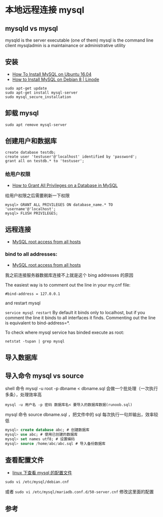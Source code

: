 # 本地远程连接 mysql

## mysqld vs mysql

mysqld is the server executable (one of them)
mysql is the command line client
mysqladmin is a maintainance or administrative utility

## 安装

- [How To Install MySQL on Ubuntu 16.04](https://www.digitalocean.com/community/tutorials/how-to-install-mysql-on-ubuntu-16-04)
- [How to Install MySQL on Debian 8 | Linode](https://www.linode.com/docs/databases/mysql/how-to-install-mysql-on-debian-8/)

```shell
sudo apt-get update
sudo apt-get install mysql-server
sudo mysql_secure_installation
```

## 卸载 mysql

```shell
sudo apt remove mysql-server
```

## 创建用户和数据库

```shell
create database testdb;
create user 'testuser'@'localhost' identified by 'password';
grant all on testdb.* to 'testuser';
```

### 给用户权限

- [How to Grant All Privileges on a Database in MySQL](https://chartio.com/resources/tutorials/how-to-grant-all-privileges-on-a-database-in-mysql/)

给用户权限之后需要刷新一下权限

```shell
mysql> GRANT ALL PRIVILEGES ON database_name.* TO 'username'@'localhost';
mysql> FLUSH PRIVILEGES;
```

## 远程连接

- [MySQL root access from all hosts](https://stackoverflow.com/questions/11223235/mysql-root-access-from-all-hosts)

### bind to all addresses:

- [MySQL root access from all hosts](https://stackoverflow.com/questions/11223235/mysql-root-access-from-all-hosts)

我之前连接服务器数据库连接不上就是这个 bing addresses 的原因

The easiest way is to comment out the line in your my.cnf file:

`#bind-address = 127.0.0.1`

and restart mysql

`service mysql restart`
By default it binds only to localhost, but if you comment the line it binds to all interfaces it finds. Commenting out the line is equivalent to bind-address=\*.

To check where mysql service has binded execute as root:

`netstat -tupan | grep mysql`

## 导入数据库

## 导入命令 mysql vs source

shell 命令 mysql -u root -p dbname < dbname.sql 会做一个批处理（一次执行多条），处理效率高

```shell
mysql -u 用户名 -p 密码 数据库名< 要导入的数据库数据(runoob.sql)
```

mysql 命令 source dbname.sql ，把文件中的 sql 每次执行一句并输出，效率较低

```sql
mysql> create database abc; # 创建数据库
mysql> use abc; # 使用已创建的数据库
mysql> set names utf8; # 设置编码
mysql> source /home/abc/abc.sql # 导入备份数据库
```

## 查看配置文件

- [linux 下查看 mysql 的配置文件](https://zhuanlan.zhihu.com/p/52862020)

```shell
sudo vi /etc/mysql/debian.cnf
```

或者 `sudo vi /etc/mysql/mariadb.conf.d/50-server.cnf` 修改这里面的配置

## 参考
